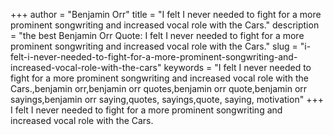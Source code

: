 +++
author = "Benjamin Orr"
title = "I felt I never needed to fight for a more prominent songwriting and increased vocal role with the Cars."
description = "the best Benjamin Orr Quote: I felt I never needed to fight for a more prominent songwriting and increased vocal role with the Cars."
slug = "i-felt-i-never-needed-to-fight-for-a-more-prominent-songwriting-and-increased-vocal-role-with-the-cars"
keywords = "I felt I never needed to fight for a more prominent songwriting and increased vocal role with the Cars.,benjamin orr,benjamin orr quotes,benjamin orr quote,benjamin orr sayings,benjamin orr saying,quotes, sayings,quote, saying, motivation"
+++
I felt I never needed to fight for a more prominent songwriting and increased vocal role with the Cars.
